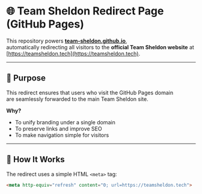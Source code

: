 # 🌐 Team Sheldon Redirect Page (GitHub Pages)

This repository powers **[team-sheldon.github.io](https://team-sheldon.github.io)**,  
automatically redirecting all visitors to the **official Team Sheldon website** at [https://teamsheldon.tech](https://teamsheldon.tech).

---

## 🚀 Purpose

This redirect ensures that users who visit the GitHub Pages domain  
are seamlessly forwarded to the main Team Sheldon site.

**Why?**
- To unify branding under a single domain  
- To preserve links and improve SEO  
- To make navigation simple for visitors

---

## 🧠 How It Works

The redirect uses a simple HTML `<meta>` tag:

```html
<meta http-equiv="refresh" content="0; url=https://teamsheldon.tech">
